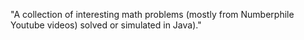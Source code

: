 "A collection of interesting math problems (mostly from Numberphile Youtube videos) solved or simulated in Java)." 
